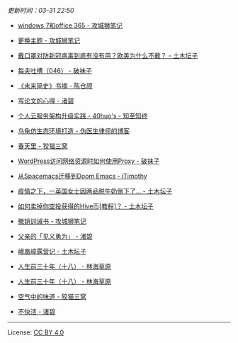 *更新时间：03-31 22:50*




- [windows 7和office 365 - 攻城狮笔记](https://qumac.com/?p=1649)

- [更换主题 - 攻城狮笔记](https://qumac.com/?p=1647)

- [戴口罩对防新冠病毒到底有没有用？欧美为什么不戴？ - 土木坛子](https://tumutanzi.com/archives/16719)

- [每夫吐槽（046） - 破袜子](https://pewae.com/2020/03/random_kuso_46.html)

- [《未来简史》书摘 - 陈仓颉](https://imzm.im/homo-deus/)

- [写论文的心得 - 渚碧](https://jubeny.com/2020/03/mood-during-paper-writing/)

- [个人云服务架构升级实践 - 40huo's - 知至知终](https://www.40huo.cn/blog/caddy-as-api-gateway.html)

- [乌龟仿生态环境打造 - 伪医生律师的博客](https://chidd.net/2020/03/29/wu-gui.html)

- [春天里 - 狡猫三窝](https://slykiten.com/life-note/flower-in-2020spring/)

- [WordPress访问网络资源时如何使用Proxy - 破袜子](https://pewae.com/2020/03/how-to-use-proxy-when-wordpress-accesses-network-resources.html)

- [从Spacemacs迁移到Doom Emacs - iTimothy](https://xiaozhou.net/from-spacemacs-to-doom-emacs-2020-03-26.html)

- [疫情之下，一英国女士因两品脱牛奶倒下了… - 土木坛子](https://tumutanzi.com/archives/16717)

- [如何卖掉你空投获得的Hive币[教程]？ - 土木坛子](https://tumutanzi.com/archives/16718)

- [撤销训诫书 - 攻城狮笔记](https://qumac.com/?p=1638)

- [父亲的「见义勇为」 - 渚碧](https://jubeny.com/2020/03/my-father-saving-drowners/)

- [峨凰嶂露营记 - 土木坛子](https://tumutanzi.com/archives/16716)

- [人生前三十年（十八） - 林海草原](https://lhcy.org/archives/135-1.html)

- [人生前三十年（十八） - 林海草原](https://lhcy.org/archives/150.html)

- [空气中的味道 - 狡猫三窝](https://slykiten.com/fragment/smell-in-air/)

- [不快活 - 渚碧](https://jubeny.com/2020/03/in-bad-mood/)




---

License: [CC BY 4.0](https://creativecommons.org/licenses/by/4.0/deed.zh)